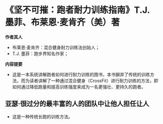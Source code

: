 # 《坚不可摧：跑者耐力训练指南》T.J. 墨菲、布莱恩·麦肯齐（美）著

**作者其人**

- 布莱恩·麦肯齐：混合健身耐力训练法创始人；
- T.J. 墨菲：跑步界知名作家；

**内容提要**

- 这是一本系统讲解跑者如何进行耐力训练的图书，本书摒弃了传统的训练方法，而为读者讲解了一种通过混合健身（CrossFit）进行耐力训练的方法，即如何通过降低跑量和提高训练强度来成为一名更强壮、更持久的跑者。

## 亚瑟·很过分的最丰富的人的团队中让他人担任让人

- 这是一种传统长跑的训练方法。
